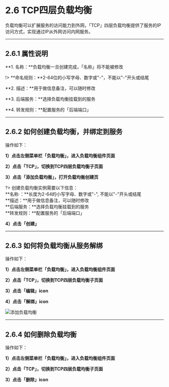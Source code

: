 # 2.6 TCP四层负载均衡
负载均衡可以扩展服务的访问能力到外网，「TCP」四层负载均衡提供了服务的IP访问方式，实现通过IP从外网访问内网服务。
***

## 2.6.1 属性说明

**1. 名称：**负载均衡一旦创建完成，「名称」将不能被修改

!> **命名规则：**2-64位的小写字母、数字或"-"，不能以"-"开头或结尾

**2. 描述：**用于做信息备注，可以随时修改

**3. 后端服务：**选择负载均衡挂载到的服务

**4. 转发规则：**配置服务的「后端端口」
***

## 2.6.2 如何创建负载均衡，并绑定到服务

操作如下：

**1）点击左侧菜单栏「负载均衡」，进入负载均衡组件页面**

**2）点击「TCP」，切换到TCP四层负载均衡子页面**

**3）点击「添加负载均衡」，打开负载均衡创建页**

?> 创建负载均衡实例需要以下信息：		
   **名称·：**长度为2-64的小写字母、数字或"-", 不能以"-"开头或结尾<br>
   **描述：**用于做信息备注，可以随时修改<br>
   **后端服务：**选择负载均衡挂载到的服务<br>
   **转发规则：**配置服务的「后端端口」<br>
   
**4）点击「创建」**
***

## 2.6.3 如何将负载均衡从服务解绑

操作如下：

**1）点击左侧菜单栏「负载均衡」，进入负载均衡组件页面** 

**2）点击「TCP」，切换到TCP四层负载均衡子页面**

**3）点击「编辑」icon**

**4）点击「解绑」icon**

![添加负载均衡](_figures/user-guide/lb_4_service_off.jpg)
***

## 2.6.4 如何删除负载均衡

操作如下：

**1）点击左侧菜单栏「负载均衡」，进入负载均衡组件页面** 

**2）点击「TCP」，切换到TCP四层负载均衡子页面**

**3）点击「删除」icon**